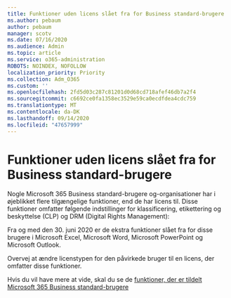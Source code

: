 ```yaml
---
title: Funktioner uden licens slået fra for Business standard-brugere
ms.author: pebaum
author: pebaum
manager: scotv
ms.date: 07/16/2020
ms.audience: Admin
ms.topic: article
ms.service: o365-administration
ROBOTS: NOINDEX, NOFOLLOW
localization_priority: Priority
ms.collection: Adm_O365
ms.custom: ''
ms.openlocfilehash: 2fd5d03c287c81201d0d68cd718afef46db7a2f4
ms.sourcegitcommit: c6692ce0fa1358ec3529e59ca0ecdfdea4cdc759
ms.translationtype: MT
ms.contentlocale: da-DK
ms.lasthandoff: 09/14/2020
ms.locfileid: "47657999"
---
```

# <a name="unlicensed-features-turned-off-for-business-standard-users"></a>Funktioner uden licens slået fra for Business standard-brugere

Nogle Microsoft 365 Business standard-brugere og-organisationer har i øjeblikket flere tilgængelige funktioner, end de har licens til. Disse funktioner omfatter følgende indstillinger for klassificering, etikettering og beskyttelse (CLP) og DRM (Digital Rights Management):
    
Fra og med den 30. juni 2020 er de ekstra funktioner slået fra for disse brugere i Microsoft Excel, Microsoft Word, Microsoft PowerPoint og Microsoft Outlook.

Overvej at ændre licenstypen for den påvirkede bruger til en licens, der omfatter disse funktioner. 

Hvis du vil have mere at vide, skal du se de [funktioner, der er tildelt Microsoft 365 Business standard-brugere](https://support.microsoft.com/help/4568654/extra-features-to-be-turned-off-for-microsoft-365-business-standard?preview)